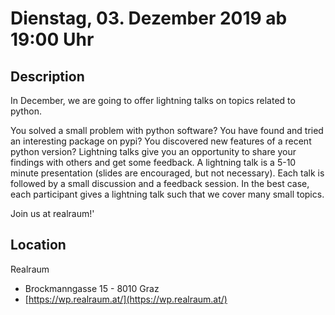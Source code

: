 # Dienstag, 03. Dezember 2019 ab 19:00 Uhr

## Description

In December, we are going to offer lightning talks on topics related to python.

You solved a small problem with python software? You have found and tried an interesting package on pypi? You discovered new features of a recent python version? Lightning talks give you an opportunity to share your findings with others and get some feedback. A lightning talk is a 5-10 minute presentation (slides are encouraged, but not necessary). Each talk is followed by a small discussion and a feedback session. In the best case, each participant gives a lightning talk such that we cover many small topics.

Join us at realraum!'

## Location

Realraum

- Brockmanngasse 15 - 8010 Graz
- [https://wp.realraum.at/](https://wp.realraum.at/)
